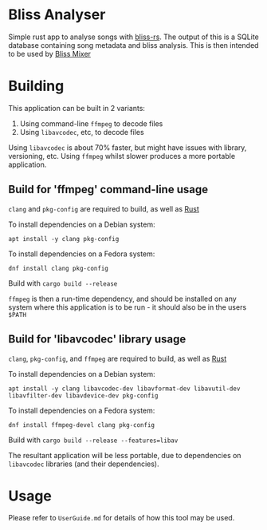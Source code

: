 # Bliss Analyser

Simple rust app to analyse songs with [bliss-rs](https://github.com/Polochon-street/bliss-rs).
The output of this is a SQLite database containing song metadata and
bliss analysis. This is then intended to be used by [Bliss Mixer](https://github.com/CDrummond/bliss-mixer)


# Building

This application can be built in 2 variants:

1. Using command-line `ffmpeg` to decode files
2. Using `libavcodec`, etc, to decode files

Using `libavcodec` is about 70% faster, but might have issues with library, versioning, etc.
Using `ffmpeg` whilst slower produces a more portable application.

## Build for 'ffmpeg' command-line usage

`clang` and `pkg-config` are required to build, as well as
[Rust](https://www.rust-lang.org/tools/install)

To install dependencies on a Debian system:

```
apt install -y clang pkg-config
```

To install dependencies on a Fedora system:
```
dnf install clang pkg-config
```

Build with `cargo build --release`

`ffmpeg` is then a run-time dependency, and should be installed on any system where this application
is to be run - it should also be in the users `$PATH`


## Build for 'libavcodec' library usage

`clang`, `pkg-config`, and `ffmpeg` are required to build, as well as
[Rust](https://www.rust-lang.org/tools/install)

To install dependencies on a Debian system:

```
apt install -y clang libavcodec-dev libavformat-dev libavutil-dev libavfilter-dev libavdevice-dev pkg-config
```

To install dependencies on a Fedora system:
```
dnf install ffmpeg-devel clang pkg-config
```

Build with `cargo build --release --features=libav`

The resultant application will be less portable, due to dependencies on `libavcodec` libraries (and
their dependencies).

# Usage

Please refer to `UserGuide.md` for details of how this tool may be used.
